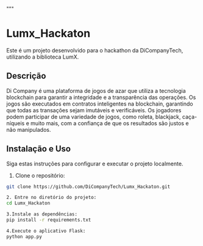"""
# Lumx_Hackaton

Este é um projeto desenvolvido para o hackathon da DiCompanyTech, utilizando a biblioteca LumX.

## Descrição

Di Company é uma plataforma de jogos de azar que utiliza a tecnologia blockchain para garantir a integridade e a transparência das operações. Os jogos são executados em contratos inteligentes na blockchain, garantindo que todas as transações sejam imutáveis e verificáveis. Os jogadores podem participar de uma variedade de jogos, como roleta, blackjack, caça-níqueis e muito mais, com a confiança de que os resultados são justos e não manipulados.
## Instalação e Uso

Siga estas instruções para configurar e executar o projeto localmente.

1. Clone o repositório:

```bash
git clone https://github.com/DiCompanyTech/Lumx_Hackaton.git

2. Entre no diretório do projeto:
cd Lumx_Hackaton

3.Instale as dependências:
pip install -r requirements.txt

4.Execute o aplicativo Flask:
python app.py


